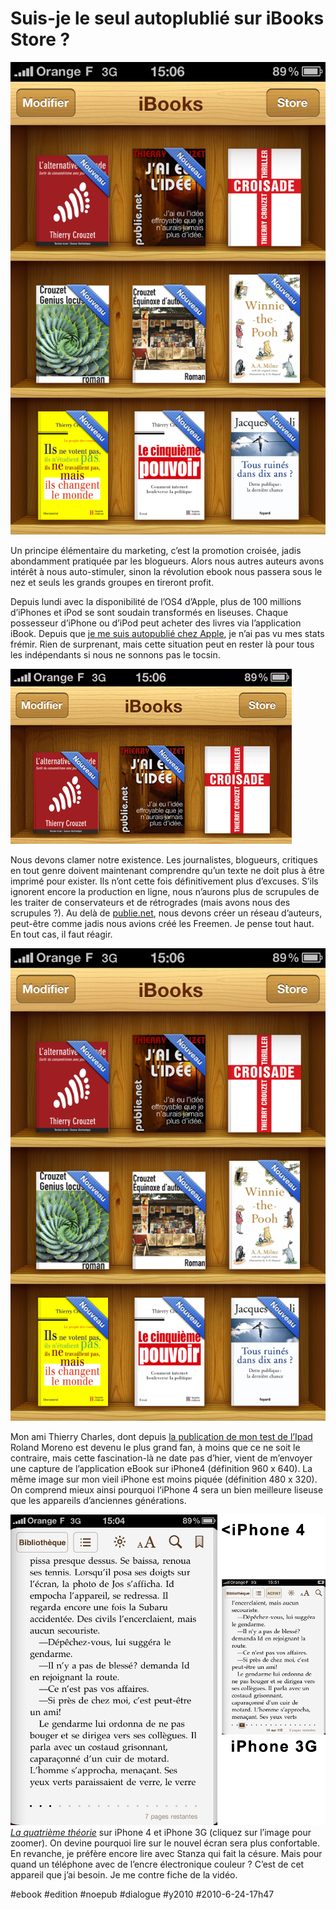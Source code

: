 # Suis-je le seul autoplublié sur iBooks Store&nbsp;?

![](_i/ip41.png)

Un principe élémentaire du marketing, c’est la promotion croisée, jadis abondamment pratiquée par les blogueurs. Alors nous autres auteurs avons intérêt à nous auto-stimuler, sinon la révolution ebook nous passera sous le nez et seuls les grands groupes en tireront profit.

Depuis lundi avec la disponibilité de l’OS4 d’Apple, plus de 100 millions d’iPhones et iPod se sont soudain transformés en liseuses. Chaque possesseur d’iPhone ou d’iPod peut acheter des livres via l’application iBook. Depuis que [je me suis autopublié chez Apple](../5/crouzet-dans-le-top-vente-ipad.md), je n’ai pas vu mes stats frémir. Rien de surprenant, mais cette situation peut en rester là pour tous les indépendants si nous ne sonnons pas le tocsin.

![](_i/ip421.png)

Nous devons clamer notre existence. Les journalistes, blogueurs, critiques en tout genre doivent maintenant comprendre qu’un texte ne doit plus à être imprimé pour exister. Ils n’ont cette fois définitivement plus d’excuses. S’ils ignorent encore la production en ligne, nous n’aurons plus de scrupules de les traiter de conservateurs et de rétrogrades (mais avons nous des scrupules ?). Au delà de [publie.net](http://publie.net), nous devons créer un réseau d’auteurs, peut-être comme jadis nous avions créé les Freemen. Je pense tout haut. En tout cas, il faut réagir.

![](_i/ip41.png)

Mon ami Thierry Charles, dont depuis [la publication de mon test de l’Ipad](../4/l%E2%80%99ipad-revolutionnera-t-il-l%E2%80%99edition.md) Roland Moreno est devenu le plus grand fan, à moins que ce ne soit le contraire, mais cette fascination-là ne date pas d’hier, vient de m’envoyer une capture de l’application eBook sur iPhone4 (définition 960 x 640). La même image sur mon vieil iPhone est moins piquée (définition 480 x 320). On comprend mieux ainsi pourquoi l’iPhone 4 sera un bien meilleure liseuse que les appareils d’anciennes générations.

![](_i/iph7.png)
*[La quatrième théorie](../../page/la-quatrieme-theorie)* sur iPhone 4 et iPhone 3G (cliquez sur l’image pour zoomer). On devine pourquoi lire sur le nouvel écran sera plus confortable. En revanche, je préfère encore lire avec Stanza qui fait la césure. Mais pour quand un téléphone avec de l’encre électronique couleur ? C’est de cet appareil que j’ai besoin. Je me contre fiche de la vidéo.

#ebook #edition #noepub #dialogue #y2010 #2010-6-24-17h47
